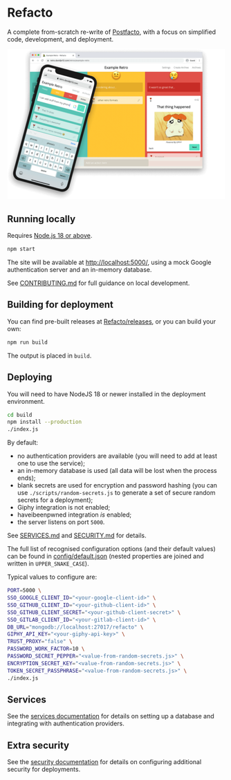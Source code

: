 # Refacto

A complete from-scratch re-write of
[Postfacto](https://github.com/pivotal/postfacto), with a focus on
simplified code, development, and deployment.

![Refacto](docs/screenshot.png)

## Running locally

Requires [Node.js 18 or above](https://nodejs.org/en/).

```bash
npm start
```

The site will be available at <http://localhost:5000/>, using a mock
Google authentication server and an in-memory database.

See [CONTRIBUTING.md](docs/CONTRIBUTING.md) for full guidance on local
development.

## Building for deployment

You can find pre-built releases at
[Refacto/releases](https://github.com/davidje13/Refacto/releases),
or you can build your own:

```bash
npm run build
```

The output is placed in `build`.

## Deploying

You will need to have NodeJS 18 or newer installed in the deployment
environment.

```bash
cd build
npm install --production
./index.js
```

By default:

- no authentication providers are available
  (you will need to add at least one to use the service);
- an in-memory database is used
  (all data will be lost when the process ends);
- blank secrets are used for encryption and password hashing
  (you can use `./scripts/random-secrets.js` to generate a set of
  secure random secrets for a deployment);
- Giphy integration is not enabled;
- haveibeenpwned integration _is_ enabled;
- the server listens on port `5000`.

See [SERVICES.md](./SERVICES.md) and
[SECURITY.md](./SECURITY.md) for details.

The full list of recognised configuration options (and their default
values) can be found in
[config/default.json](../src/backend/src/config/default.json)
(nested properties are joined and written in `UPPER_SNAKE_CASE`).

Typical values to configure are:

```bash
PORT=5000 \
SSO_GOOGLE_CLIENT_ID="<your-google-client-id>" \
SSO_GITHUB_CLIENT_ID="<your-github-client-id>" \
SSO_GITHUB_CLIENT_SECRET="<your-github-client-secret>" \
SSO_GITLAB_CLIENT_ID="<your-gitlab-client-id>" \
DB_URL="mongodb://localhost:27017/refacto" \
GIPHY_API_KEY="<your-giphy-api-key>" \
TRUST_PROXY="false" \
PASSWORD_WORK_FACTOR=10 \
PASSWORD_SECRET_PEPPER="<value-from-random-secrets.js>" \
ENCRYPTION_SECRET_KEY="<value-from-random-secrets.js>" \
TOKEN_SECRET_PASSPHRASE="<value-from-random-secrets.js>" \
./index.js
```

## Services

See the [services documentation](docs/SERVICES.md) for details on
setting up a database and integrating with authentication providers.

## Extra security

See the [security documentation](docs/SECURITY.md) for details on
configuring additional security for deployments.
